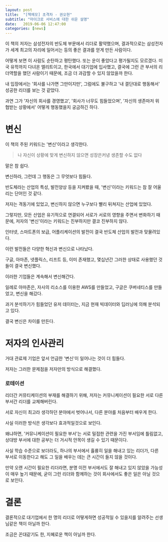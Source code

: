 ---layout: posttitle:  "[책메모] 초격차 - 권오현"subtitle: "마이크로 서비스에 대한 쉬운 설명"date:   2019-06-06 12:47:00categories: [news]---이 책의 저자는 삼성전자의 반도체 부문에서 리더로 활약했으며, 결과적으로는 삼성전자가 세계 최고의 자리에 일어서는 등의 좋은 결과를 얻게 만든 사람이다.어떻게 보면 이 사람도 순탄하고 평탄했다. 또는 운이 좋았다고 평가될지도 모르겠다.미국 유학까지 다녀온 엘리트이고, 한국에서 대기업에 입사했고, 결국에 그런 큰 부서의 리더역할을 했던 사람이기 때문에, 조금 더 과감할 수 있지 않았을까 한다.내 입장에서는 '회사를 나가면 그만이지만', 그럼에도 불구하고 '내 결단대로 행동해서' 성공한 리더를 보는 것 같았다.과연 그가 '자신의 회사를 경영했고', '회사가 너무도 힘들었으며', '자신의 생존마저 위협받는 상황에서' 어떻게 행동했을지 궁금하긴 하다.# 변신이 책의 주된 키워드는 '변신'이라고 생각한다.>나 자신이 상황에 맞게 변신하지 않으면 성장은커녕 생존할 수도 없다말은 참 쉽다.변신하라, 그런데 그 행동은 그 무엇보다 힘들다.반도체라는 산업의 특성, 발전양상 등을 지켜봤을 때, '변신'이라는 키워드는 참 잘 어울리는 단어인 것 같다.저자는 격동기에 있었고, 변신하지 않으면 누구보다 빨리 뒤쳐지는 산업에 있었다.그렇지만, 모든 산업은 유기적으로 연결되어 서로가 서로의 영향을 주면서 변화하기 때문에, 저자의 '변신'이라는 키워드는 진부하지만 결코 진부하지 않다.인터넷, 스마트폰의 보급, 어플리케이션의 발전이 결국 반도체 산업의 발전과 맞물려있다.이런 발전들은 다양한 혁신과 변신으로 나타났다.구글, 아마존, 넷플릭스, 리프트 등, 이미 존재했고, 몇십년간 그러한 상태로 사용했던 것들이 결국 변신했다.이러한 기업들은 계속해서 변신해간다.일례로 아마존은, 자사의 리소스를 이용한 AWS를 만들었고, 구글은 쿠버네티스를 만들었고, 변신을 해갔다.과거 분석하기가 힘들었던 유저 데이터는, 지금 현재 빅데이터와 딥러닝에 의해 분석되고 있다.결국 변신은 차이를 만든다.# 저자의 인사관리거대 관료제 기업은 앞서 언급한 '변신'이 일어나는 것이 더 힘들다.저자는 그러한 문제점을 저자만의 방식으로 해결했다.### 로테이션리더간 커뮤티케이션의 부재를 해결하기 위해, 저자는 커뮤니케이션이 필요한 서로 다른 부서간 리더를 교체해버린다.서로 자신이 최고라 생각하던 분야에서 벗어나서, 다른 분야를 처음부터 배우게 한다.사실 이러한 방식은 생각보다 효과적일것으로 보인다.왜냐하면, '커뮤니케이션이 필요한 부서'는 서로 밀접한 관련을 가진 부서임에 틀림없고, 상대방 부서에 대한 공부는 더 거시적 안목이 생길 수 있기 때문이다.사실 학습 수준으로 보더라도, 하나의 부서에서 휼륭히 일을 해내고 있는 리더가, 다른 부서로 이동한다고 해도 그 일을 배우는 데는 큰 시간이 들지 않을 것이다.만약 오랜 시간이 필요한 리더라면, 분명 이전 부서에서도 잘 해내고 있지 않았을 가능성이 매우 높기 때문에, 굳이 그런 리더와 함께하는 것이 회사에서도 좋은 일은 아닐 것으로 보인다.# 결론결론적으로 대기업에서 한 명의 리더로 어떻게하면 성공적일 수 있을지를 알려주는 선생님같은 책이 아닐까 한다.조금은 꼰대같기도 한, 지혜로운 책이 아닐까 한다.